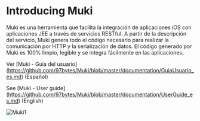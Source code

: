 Introducing Muki
================

Muki es una herramienta que facilita la integración de aplicaciones iOS con aplicaciones JEE a través de servicios RESTful. A partir de la descripción del servicio, Muki genera todo el código necesario para realizar la comunicación por HTTP y la serialización de datos. El código generado por Muki es 100% limpio, legible y se integra fácilmente en las aplicaciones.

Ver [Muki - Guía del usuario] (https://github.com/97bytes/Muki/blob/master/documentation/GuiaUsuario_es.md) (Español)

See [Muki - User guide] (https://github.com/97bytes/Muki/blob/master/documentation/UserGuide_es.md) (English)

![Muki1](https://raw.github.com/97bytes/Muki/master/documentation/muki1_es.png)

